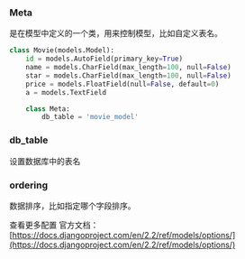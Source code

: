 ### Meta
是在模型中定义的一个类，用来控制模型，比如自定义表名。

```python
class Movie(models.Model):
    id = models.AutoField(primary_key=True)
    name = models.CharField(max_length=100, null=False)
    star = models.CharField(max_length=100, null=False)
    price = models.FloatField(null=False, default=0)
    a = models.TextField

    class Meta:
        db_table = 'movie_model'
```

### db_table
设置数据库中的表名

### ordering
数据排序，比如指定哪个字段排序。

查看更多配置
官方文档：[https://docs.djangoproject.com/en/2.2/ref/models/options/](https://docs.djangoproject.com/en/2.2/ref/models/options/)